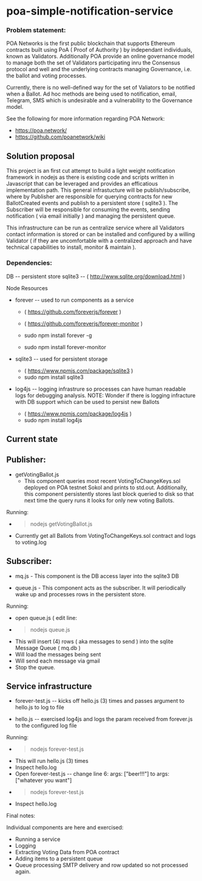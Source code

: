 # poa-simple-notification-service

### Problem statement:

POA Networks is the first public blockchain that supports Ethereum contracts built using PoA ( Proof of Authority ) by independant individuals, known as Validators. Additionally POA provide an online governance model to manage both the set of Validators participating inru the Consensus protocol and well and the underlying contracts managing Governance, i.e. the ballot and voting processes.

Currently, there is no well-defined way for the set of Valiators to be notified when a Ballot. Ad hoc methods are being used to notification, email, Telegram, SMS which is undesirable and a vulnerability to the Governance model.  

See the following for more information regarding POA Network:

- https://poa.network/ 
- https://github.com/poanetwork/wiki

## Solution proposal

This project is an first cut attempt to build a light weight notification framework in nodejs as there is existing code and scripts written in Javascript that can be leveraged and provides an efficatious implementation path.  This general infrastucture will be publish/subscribe, where by Publisher are responsible for querying contracts for new BallotCreated events and publish to a persistent store ( sqlite3 ).  The Subscriber will be responsible for consuming the events, sending notification ( via email initially ) and managing the persistent queue.

This infrastructure can be run as centralize service where all Validators contact information is stored or can be installed and configured by a willing Validator ( if they are uncomfortable with a centralized approach and have technical capabilities to install, monitor & maintain ).

### Dependencies:

DB -- persistent store
sqlite3 -- ( http://www.sqlite.org/download.html )

Node Resources
- forever -- used to run components as a service

  - ( https://github.com/foreverjs/forever )
  - ( https://github.com/foreverjs/forever-monitor )

  - sudo npm install forever -g
  - sudo npm install forever-monitor

- sqlite3 -- used for persistent storage 
   - ( https://www.npmjs.com/package/sqlite3 )
   - sudo npm install sqlite3

- log4js -- logging infrastrure so processes can have human readable logs for debugging analysis.
NOTE: Wonder if there is logging infracture with DB support which can be used to persist new Ballots
   - ( https://www.npmjs.com/package/log4js )
   - sudo npm install log4js


## Current state

## Publisher: 

-  getVotingBallot.js
   -  This component queries most recent VotingToChangeKeys.sol deployed on POA testnet Sokol and prints to std.out.  Additionally, this component persistently stores last block queried to disk so that next time the query runs it looks for only new voting Ballots.   
   
Running:

- >nodejs getVotingBallot.js
- Currently get all Ballots from VotingToChangeKeys.sol contract and logs to voting.log

   
 
## Subscriber: 
- mq.js - This component is the DB access layer into the sqlite3 DB

- queue.js -  This component acts as the subscriber.  It will periodically wake up and processes rows in the persistent store.

Running:

- open queue.js ( edit line:  
- >nodejs queue.js
- This will insert (4) rows ( aka messages to send ) into the sqlite Message Queue ( mq.db )
- Will load the messages being sent 
- Will send each message via gmail
- Stop the queue.


## Service infrastructure

- forever-test.js -- kicks off hello.js (3) times and passes argument to hello.js to log to file

- hello.js  -- exercised log4js and logs the param received from forever.js to the configured log file

Running:

- >nodejs forever-test.js 
- This will run hello.js (3) times
- Inspect hello.log 
- Open forever-test.js -- change line 6:  args: ["beer!!!"]  to args: ["whatever you want"]
- >nodejs forever-test.js
- Inspect hello.log


Final notes:

Individual components are here and exercised:
- Running a service 
- Logging
- Extracting Voting Data from POA contract
- Adding items to a persistent queue 
- Queue processing SMTP delivery and row updated so not processed again.


